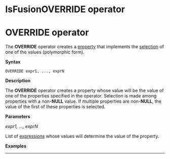 # lsFusionOVERRIDE operator

# OVERRIDE operator

The **OVERRIDE** operator creates a [property](lsFusionProperties.md) that implements the [selection](1572905.html#Selection(CASE,IF,MULTI,OVERRIDE,EXCLUSIVE)-exclusive) of one of the values (polymorphic form).

**Syntax**

    OVERRIDE expr1, ..., exprN

**Description**

The **OVERRIDE** operator creates a property whose value will be the value of one of the properties specified in the operator. Selection is made among properties with a non-**NULL** value. If multiple properties are non-**NULL**, the value of the first of these properties is selected.

**Parameters**

*expr1, ..., exprN*

List of [expressions](lsFusionExpression.md) whose values will determine the value of the property.

**Examples**

****



  
